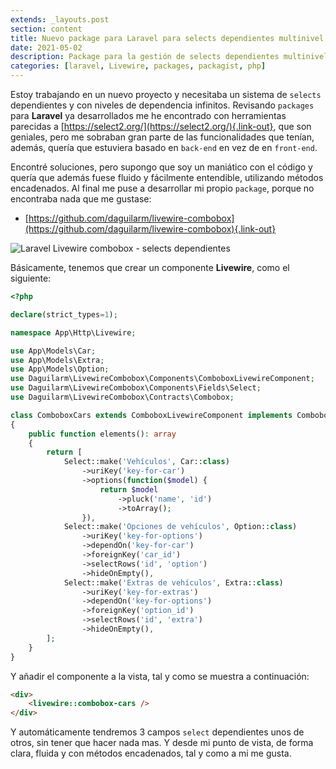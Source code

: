 ```yaml
---
extends: _layouts.post
section: content
title: Nuevo package para Laravel para selects dependientes multinivel (combobox)
date: 2021-05-02
description: Package para la gestión de selects dependientes multinivel para Laravel utilizando Livewire y TailwindCSS. 
categories: [laravel, Livewire, packages, packagist, php]
---
```


Estoy trabajando en un nuevo proyecto y necesitaba un sistema de `selects` dependientes y con niveles de dependencia infinitos. Revisando `packages` para **Laravel** ya desarrollados me he encontrado con herramientas parecidas a [https://select2.org/](https://select2.org/){.link-out}, que son geniales, pero me sobraban gran parte de las funcionalidades que tenían, además, quería que estuviera basado en `back-end` en vez de en `front-end`.

Encontré soluciones, pero supongo que soy un maniático con el código y quería que además fuese fluido y fácilmente entendible, utilizando métodos encadenados. Al final me puse a desarrollar mi propio `package`, porque no encontraba nada que me gustase:

- [https://github.com/daguilarm/livewire-combobox](https://github.com/daguilarm/livewire-combobox){.link-out}

![Laravel Livewire combobox - selects dependientes](/assets/img/projects/liveware-combobox.gif)

Básicamente, tenemos que crear un componente **Livewire**, como el siguiente:

```php
<?php

declare(strict_types=1);

namespace App\Http\Livewire;

use App\Models\Car;
use App\Models\Extra;
use App\Models\Option;
use Daguilarm\LivewireCombobox\Components\ComboboxLivewireComponent;
use Daguilarm\LivewireCombobox\Components\Fields\Select;
use Daguilarm\LivewireCombobox\Contracts\Combobox;

class ComboboxCars extends ComboboxLivewireComponent implements Combobox
{
    public function elements(): array
    {
        return [
            Select::make('Vehículos', Car::class)
                ->uriKey('key-for-car')
                ->options(function($model) {
                    return $model
                        ->pluck('name', 'id')
                        ->toArray();
                }),
            Select::make('Opciones de vehículos', Option::class)
                ->uriKey('key-for-options')
                ->dependOn('key-for-car')
                ->foreignKey('car_id')
                ->selectRows('id', 'option')
                ->hideOnEmpty(),
            Select::make('Extras de vehículos', Extra::class)
                ->uriKey('key-for-extras')
                ->dependOn('key-for-options')
                ->foreignKey('option_id')
                ->selectRows('id', 'extra')
                ->hideOnEmpty(),
        ];
    }
}
```

Y añadir el componente a la vista, tal y como se muestra a continuación:

```html 
<div>
    <livewire::combobox-cars />
</div>
```

Y automáticamente tendremos 3 campos `select` dependientes unos de otros, sin tener que hacer nada mas. Y desde mi punto de vista, de forma clara, fluida y con métodos encadenados, tal y como a mi me gusta.
